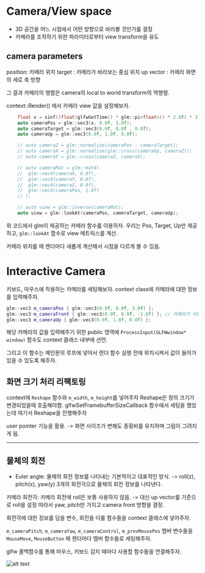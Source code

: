 # Camera/View space
- 3D 공간을 어느 시점에서 어떤 방향으로 바라볼 것인가를 결정
- 카메라를 조작하기 위한 파라미터로부터 view transform을 유도

## camera parameters
position: 카메라 위치
target : 카메라가 바라보는 중심 위치
up vector : 카메라 화면의 세로 축 방향

그 결과 카메라의 행렬은
camera의 local to world transform의 역행렬.

context::Render() 에서 카메라 view 값을 설정해보자.

```c++
	float x = sinf((float)glfwGetTime() * glm::pi<float>() * 2.0f) * 3.0f;
	auto cameraPos = glm::vec3(x, 0.0f, 3.0f);
	auto cameraTarget = glm::vec3(0.0f, 0.0f , 0.0f);
	auto cameraUp = glm::vec3(0.0f, 1.0f, 0.0f);

	// auto cameraZ = glm::normalize(cameraPos - cameraTarget);
	// auto cameraX = glm::normalize(glm::cross(cameraUp, cameraZ));
	// auto cameraY = glm::cross(cameraZ, cameraX);

	// auto cameraMat = glm::mat4(
	// 	glm::vec4(cameraX, 0.0f),
	// 	glm::vec4(cameraY, 0.0f),
	// 	glm::vec4(cameraZ, 0.0f),
	// 	glm::vec4(cameraPos, 1.0f)
	// );

	// auto view = glm::inverse(cameraMat);
	auto view = glm::lookAt(cameraPos, cameraTarget, cameraUp);
```

위 코드에서 glm이 제공하는 카메라 함수를 이용하자.
우리는 Pos, Target, Up만 제공하고, `glm::lookAt` 함수로 view 메트릭스를 계산.

카메라 위치를 매 렌더마다 새롭게 계산해서 시점을 다르게 볼 수 있음.

# Interactive Camera
키보드, 마우스에 작용하는 카메라를 세팅해보자.
context class에 카메라에 대한 정보를 입력해주자.

```c++
glm::vec3 m_cameraPos { glm::vec3(0.0f, 0.0f, 3.0f) };
glm::vec3 m_cameraFront { glm::vec3(0.0f, 0.0f, -1.0f) }; // 카메라가 어떤 방향으로 바라보고 있다를 나타내기 위함.
glm::vec3 m_cameraUp { glm::vec3(0.0f, 1.0f, 0.0f) };
```

해당 카메라의 값을 입력해주기 위한 public 영역에 `ProcessInput(GLFWwindow* window)` 함수도 context 클래스 내부에 선언.

그리고 이 함수는 메인문의 루프에 넣어서 렌더 함수 실행 전에 위치시켜서 값이 들어가있을 수 있도록 해주자.


## 화면 크기 처리 리팩토링
context에 `Reshape` 함수와 `m_width`, `m_height`를 넣어주자
Reshape은 창의 크기가 변경되었을때 호출해야함.
glfwSetFramebufferSizeCallback 함수에서 세팅을 했었는데 여기서 Reshape을 진행해주자

user pointer 기능을 활용.
-> 화면 사이즈가 변해도 종횡비를 유지하며 그림이 그려지게 됨.

--- 

## 물체의 회전
- Euler angle: 물체의 회전 정보를 나타내는 기본적이고 대표적인 방식.
-> roll(z), pitch(x), yaw(y) 3개의 회전각으로 물체의 회전 정보를 나타낸다.

카메라 회전각: 카메라 회전에 roll은 보통 사용하지 않음.
-> 대신 up vector를 기준으로 roll을 설정
따라서 yaw, pitch만 가지고 camera front 방향을 결정.

회전각에 대한 정보를 담을 변수, 회전을 다룰 함수들을 context 클래스에 넣어주자.

`m_cameraPitch`, `m_cameraYaw`, `m_cameraControl`, `m_prevMousePos` 멤버 변수들을 `MouseMove`, `MouseButton` 매 렌더마다 멤버 함수들로 세팅해주자.

glfw 콜백함수를 통해 마우스, 키보드 감지 때마다 사용할 함수들을 연결해주자.

![alt text](<./opengl_example>)